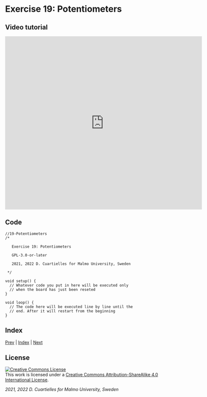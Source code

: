 # Exercise 19: Potentiometers

## Video tutorial

<iframe src="https://player.vimeo.com/video/527713993?h=b942914a3a" width="640" height="564" frameborder="0" allow="autoplay; fullscreen" allowfullscreen></iframe>

## Code

```c_cpp
//19-Potentiometers
/*

   Exercise 19: Potentiometers

   GPL-3.0-or-later

   2021, 2022 D. Cuartielles for Malmo University, Sweden

 */

void setup() {
  // Whatever code you put in here will be executed only 
  // when the board has just been reseted
}

void loop() {
  // The code here will be executed line by line until the 
  // end. After it will restart from the beginning
}
```

## Index

[Prev](../18-Resistors/18-Resistors.md) |  [Index](../course_index.md) |  [Next](../20-Experiment_ButtonsRGB/20-Experiment_ButtonsRGB.md)

## License

<a rel="license" href="http://creativecommons.org/licenses/by-sa/4.0/"><img alt="Creative Commons License" style="border-width:0" src="https://i.creativecommons.org/l/by-sa/4.0/80x15.png" /></a><br />This work is licensed under a <a rel="license" href="http://creativecommons.org/licenses/by-sa/4.0/">Creative Commons Attribution-ShareAlike 4.0 International License</a>.

*2021, 2022 D. Cuartielles for Malmo University, Sweden*
